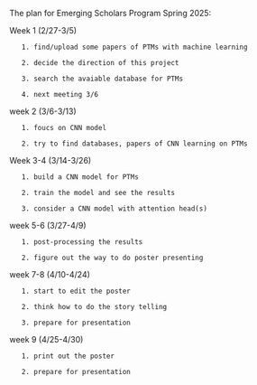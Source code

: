 The plan for Emerging Scholars Program Spring 2025:

Week 1 (2/27-3/5)

       1. find/upload some papers of PTMs with machine learning
       
       2. decide the direction of this project
       
       3. search the avaiable database for PTMs
       
       4. next meeting 3/6
       
week 2 (3/6-3/13)

       1. foucs on CNN model 

       2. try to find databases, papers of CNN learning on PTMs

Week 3-4 (3/14-3/26)

       1. build a CNN model for PTMs
       
       2. train the model and see the results
       
       3. consider a CNN model with attention head(s)

week 5-6 (3/27-4/9)
       
       1. post-processing the results
       
       2. figure out the way to do poster presenting

week 7-8 (4/10-4/24)
       
       1. start to edit the poster
       
       2. think how to do the story telling
       
       3. prepare for presentation

week 9 (4/25-4/30)
       
       1. print out the poster
       
       2. prepare for presentation
